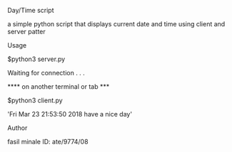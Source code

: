 Day/Time script

a simple python script that displays current date and time using client and server patter



Usage

$python3 server.py

Waiting for connection . . .

**** on another terminal or tab ***

$python3 client.py

'Fri Mar 23 21:53:50 2018 have a nice day'





Author

fasil minale
ID: ate/9774/08
